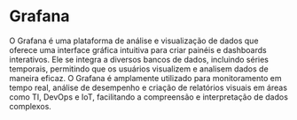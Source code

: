 # Grafana

O Grafana é uma plataforma de análise e visualização de dados que oferece uma interface gráfica intuitiva para criar painéis e dashboards interativos. Ele se integra a diversos bancos de dados, incluindo séries temporais, permitindo que os usuários visualizem e analisem dados de maneira eficaz. O Grafana é amplamente utilizado para monitoramento em tempo real, análise de desempenho e criação de relatórios visuais em áreas como TI, DevOps e IoT, facilitando a compreensão e interpretação de dados complexos.
